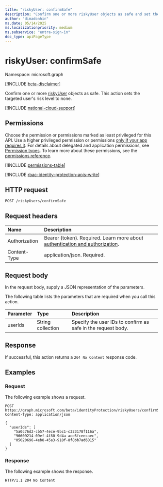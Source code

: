 ```yaml
---
title: "riskyUser: confirmSafe"
description: "Confirm one or more riskyUser objects as safe and set their risk level to none."
author: "dimadonhin"
ms.date: 05/14/2025
ms.localizationpriority: medium
ms.subservice: "entra-sign-in"
doc_type: apiPageType
---
```


# riskyUser: confirmSafe

Namespace: microsoft.graph

[!INCLUDE [beta-disclaimer](../../includes/beta-disclaimer.md)]

Confirm one or more [riskyUser](../resources/riskyuser.md) objects as safe. This action sets the targeted user's risk level to none.

[!INCLUDE [national-cloud-support](../../includes/global-us.md)]

## Permissions

Choose the permission or permissions marked as least privileged for this API. Use a higher privileged permission or permissions [only if your app requires it](/graph/permissions-overview#best-practices-for-using-microsoft-graph-permissions). For details about delegated and application permissions, see [Permission types](/graph/permissions-overview#permission-types). To learn more about these permissions, see the [permissions reference](/graph/permissions-reference).

<!-- {
  "blockType": "permissions",
  "name": "riskyuser-confirmsafe-permissions"
}
-->
[!INCLUDE [permissions-table](../includes/permissions/riskyuser-confirmsafe-permissions.md)]

[!INCLUDE [rbac-identity-protection-apis-write](../includes/rbac-for-apis/rbac-identity-protection-apis-write.md)]

## HTTP request

<!-- {
  "blockType": "ignored"
}
-->
``` http
POST /riskyUsers/confirmSafe
```

## Request headers

|Name|Description|
|:---|:---|
|Authorization|Bearer {token}. Required. Learn more about [authentication and authorization](/graph/auth/auth-concepts).|
|Content-Type|application/json. Required.|

## Request body

In the request body, supply a JSON representation of the parameters.

The following table lists the parameters that are required when you call this action.

|Parameter|Type|Description|
|:---|:---|:---|
|userIds|String collection|Specify the user IDs to confirm as safe in the request body.|



## Response

If successful, this action returns a `204 No Content` response code.

## Examples

### Request

The following example shows a request.
<!-- {
  "blockType": "request",
  "name": "riskyuserthis.confirmsafe"
}
-->
``` http
POST https://graph.microsoft.com/beta/identityProtection/riskyUsers/confirmSafe
Content-Type: application/json

{
  "userIds": [
    "5a0c76d2-cb57-4ece-9bc1-c323178f116a",
    "96609214-09ef-4f80-9d4a-ace5fceecaec",
    "05020696-4eb8-45a3-918f-8f8bb7ad6015"
  ]
}
```


### Response

The following example shows the response.
<!-- {
  "blockType": "response",
  "truncated": true
}
-->
``` http
HTTP/1.1 204 No Content
```


